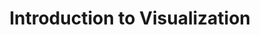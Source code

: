 ---
title: Introduction to Visualization
layout: slideshow
slides:



    - content: |

        # Introduction to Graphs and Visualization 

    - content: |
        ## How are images stored?
        Vector and raster graphics

      notes: |
        It's important that you have a basic understaning of how images are stored




    - content: |
        ## Raster graphics
        ![Look at the pixels!](images/milford_zoom.png)
      notes: |
        We see an example of a raster graphic every time we see a photo
        alpha channel. 

        When we look at the picture of the Milford sound on the slide, and keep zooming in, you can start to distinguish the indiviudal pixels.

        There is quite a large amount of data in a photo or raster image.

        compression


    - content: | 
        ## Bit depth/Colour depth
        ![Look at the pixels!](images/bit_depth.png)

      notes: |
        A important quality of raster images is the bit depth. The bit depth or colour depth is the number of bits used to indicate level of colour for each colour in a pixel.  

        With each bit having a value of one or zero, we can work out the number of shades available by taking two to the power of the bit depth. So two 2 has 4 shades available and 8 bits has 256 shades.       

        As the bit depth of the image increases so does the richness of the colour palette of an image. Looking at the image on the slide, you can see an how the picture looks richer and smoother as the colour depth goes up.     

        As a point of reference, a typical jpeg file has a colour depth of 8 buts, but some high end systems will to go 30 bits per channel or higher.

    - content: |
        ## File formats
        + Compressed and uncompressed formats i.e JPEG and PNG
        + Image fidelity vital -> don't compress
        + Intermediate workflow -> don't compress 
        ![Change in levels of JPEG compression](https://upload.wikimedia.org/wikipedia/commons/e/e9/Felis_silvestris_silvestris_small_gradual_decrease_of_quality.png)  
      notes: |

        Once you have created an image of some sort, an important consideration is what format should you save it in?

        Perhaps the main question to ask is, do I want a perfect rendition of the image I have created? There are two categories of image formats, lossy and lossless. 

        Jpeg is a good example of a lossy format. When you save something in jpeg, you will permanently lose some of the information as it tries to make the image file smaller. A lossless format can try and compress the file size down but not at the cost of the loss of information. PNG is a good example of a lossless format.

        The picture on the slide of the cat shows how the level of compression (and distortion) can vary. The left hand side of the picture is very heavily compressed, and the right hand side has very little compression. You can see how the image quality increases as the level of compression decreases.

        JPEG is good with smooth changes in colour, rapid changes, such as lines on a graph, can lead to ugly artefacts. JPEG is good at compressing "natural" images such as photos of landscapes.  

        To put all this in the context of you scientific workflow:
        If you want perfect reproduction of an image (or as close to as possible) save images in a lossless format.

        IF you are compressing image files, wait until the end of your workflow to do so. Compress once. Repeated compression will degrade your image quality.


    - content: |
        ## Vector graphics
        + Polygons rather than pixels
        + Can scale up as small or large as we want -> rasterize
        ![The difference between a raster and vector graphics](https://upload.wikimedia.org/wikipedia/commons/a/aa/VectorBitmapExample.svg)\

      notes: |
        So we have seen that raster graphics are graphics composed of a grid of pixels. Vector graphics on the other hand are made up of parametrized shapes such polygons and splines. Polygons are shapes that can be created by bounding an area by straight lines, more simply triangle, squares and shapes made by combing them etc. Splines are curves generated from a mathematical expression. 

        The difference between vector and raster graphics becomes clear when we need to scale an image up. Thinking back to what happened when we scaled up the raster image a few slides back, the individual pixels became more and more visible. Likewise the shapes that make up a vector graphic will increase in size, but this doesn't lead to a drop in fidelity. Vector graphics also allow for colour gradients, which means we can smoothly transition from one colour to another, regardless of the scale.

        To display an vector graphic on a screen, it has to be rasterized, screens display images in pixels, so ultimately a vector graphic has to be converted for it to be displayed. 

        In a way, raster graphics are a special case of vector graphics, made up of only coloured squares, without any other shapes. 


    - content: |
        ## Some sort of computational exercise where they play around with colour and bit depth

    - content: |
        # Colour
      notes: |
        An extremely important technical aspect of visualization is how do we represent colour? What is a computational representation of colour that we can store and manipulate?




    - class: center-aligned
      background-image: https://upload.wikimedia.org/wikipedia/commons/a/af/RGB_color_solid_cube.png
      background-size: 30%
      background-position: 80%
      content: |
        ## Modelling Colour

        * RGB Colour Model
        * Represents colour as a triple (R,G,B)
        * What most displays use 
        * Device independent implementation
        {:.left-aligned}
      notes: |


    - class: center-aligned
      background-image: https://upload.wikimedia.org/wikipedia/commons/0/0d/HSV_color_solid_cylinder_alpha_lowgamma.png
      background-size: 30%
      background-position: 70%
      content: |
        ## Modelling Colour

        * HSV/HSL Colour Model
        * Designed to be more intuitive than RGB
        * Can convert perfectly back and forth to RGB
        * Represents colour as a triple (H,S,V)

        
    - class: center-aligned
      background-image: https://upload.wikimedia.org/wikipedia/commons/f/f9/CMYK_channels_skala.jpg
      background-size: 30%
      background-position: 70%
      content: |
        ## Modelling Colour

        * Other colour models exist that cover wider range of colour
        * CMYK - 4 channels - used in print





    - content: |

        ## What is Visualization? 


        + It is based on (non-visual) data
        + It produces an image
        + The result is readable and recognizable [Kosara (2007)](http://kosara.net/papers/2007/Kosara_IV_2007.pdf)
            
      notes: |
        Hard to define exactly visualization is. You'll know it when you see it 




    - content: |

        ## Why should we study it?

        * Provide context and link data
        * Develop new insights
        * 

      notes: |
        Effective science communication makes you a better scientist

       
    - class: center-aligned
      background-image: https://upload.wikimedia.org/wikipedia/commons/e/ec/Anscombe%27s_quartet_3.svg
      background-size: 30%
      background-position: 70%
      content: |
        ## New Insights
        Each data set has the same mean and standard deviation




    - content: |

        ## Visualization is an investment

        Effective visualization not only makes your work more understandable to others but to yourself as well.

        Time spent in developing skills in effective visualization will pay itself back many times 

      notes: |
        Over time you will develop a library of techniques that you can use, as well a more literal library of snippets of code that can be re used

    - content: |

        ## Principles of Visualization (From Tufte)

        * Show the data "truthfully", don't distort it
        * Allow the view to understand the most ideas in the shortest time
        * Encourage the viewer to thinking about the form or substance of the data, not the method of display
        * Reveal the structure in the data at a variety of scales
        * Serve a clear purpose within the text or wherever it is displayed
        * Be integrated with other descriptions of the data


    - content: |
        ## The Science of Perception and Visualization

        Human perception important aspect of visualization
        Preattentive processing: low level visual system rapidly processes certain basic features of an image (<200 ms).

        Variety of theories for how and why.

    

    - content: |

        ## The Science of Perception and Visualization

        Pre attentive Processing
        ![alt text](https://www.csc.ncsu.edu/faculty/healey/PP/figs/colour_P.gif)   ![alt text](https://www.csc.ncsu.edu/faculty/healey/PP/figs/colour_A.gif)

      notes: |
        How we process visual information has a big impact on designing effective visualizations



    - content: |

        ## The Science of Perception and Visualization

        Pre attentive Processing
        ![alt text](https://www.csc.ncsu.edu/faculty/healey/PP/figs/conjoin_A.gif)   ![alt text](https://www.csc.ncsu.edu/faculty/healey/PP/figs/conjoin_P.gif)
        


    - content: |

        ## The Science of Perception and Visualization

        ### Further Features
        + Orientation 
        + Size
        + Density 
        {:.left-aligned}


    - content: |
        ![alt text](http://global.qlik.com/~/media/Images/Blog/entries/posts-large/VisualEncoding-Large_625x349.ashx)

    - content: |
        ## Accuracy of visual markers 
        From [Ceveland and McGill](http://www.cs.ubc.ca/~tmm/courses/cpsc533c-04-spr/readings/cleveland.pdf)

        1. Position along a common scale
        2. Positions along non-aligned scales
        3. Length, direction, angle
        4. Area
        5. Volume, curvature
        6. Shading, colour saturation
        {:.left-aligned}
        
      notes: |
        Opinions vary on the exact order

    - content: |
        ## Avoid Chart Junk
        ![alt text](http://1.bp.blogspot.com/-QZRaqE5OK1E/Tyl3KDwofOI/AAAAAAAAAWY/0yyupJsyER8/s1600/F1001E_A_large.gif)
      notes: |
        This is a bit of an oversimplification. Its okay to make a graphic "junkier" if you feel it needs to be more striking or memorable. It is a trade off.
    - content: |

        ## Avoid distortion


    - content: |

        ## Encoding with size

        Graphic dimension <= Data dimension
        ![Don't do this](images/purchasing_power.png)


    - content: |

        ## Small multiples 
        ![alt text](http://danmaclean.github.io/content/images/2015/07/small_multiples.png)      

    - content: |

        ## Small multiples
        ![alt text](https://en.wikipedia.org/wiki/Small_multiple#/media/File:The_Horse_in_Motion.jpg)

    - content: |
        ## Layering and separating
        ![A simple example of layering](images/stravinsky.png)

    - content: |
        ## Colour rules
    

    - content: |

        ## Iterate

        + You are probably not going to get it right the first time.

        + What makes sense to you wont necessarily make sense to others. 

      notes: |
        Creating your figures using script in R/Python etc makes iteration very easy.



    - content: |

        ## Tables

        + If you can effectively convey information with a graph, use a graph

        + Tables still have a place, most often as a reference


    - content: |

        ## General rules for using tables
        * Several smaller tables are better than one large table
        * Structure the table for how your audience will use the data
        * Arrange rows and columns by some sort of context - size, name etc

    - content: | 
        ## Use an Anchor figure
        Hilight the principle data points you want compared to the rest of the data
        ![alt text](http://stats.blogoverflow.com/files/2012/02/table_Feinberg.png)

    - content: | 
        ## Colour lines
        Improves readability remarkably, especially for larger tables
        ![alt text](http://media.24ways.org/2007/07/illi_7.gif)


    - content: | 
        ## Combine Tables and Graphs
        Show trends/patterns in data as well as exact values
        ![alt text](http://www.perceptualedge.com/images/example2improvedsolution.GIF)


    - content: |
        ## Sparklines   
        Show shape and variation of data 
        ![alt text](http://i.stack.imgur.com/C463D.png)

    - content: |
        ## Visualizing high dimensional/ complex data    

        ![alt text](https://c1.staticflickr.com/7/6142/5920564485_d34dbc2549_b.jpg)


    - content: |
        ## Visualizing high dimensional/ complex data  
        ![alt text](https://archinate.files.wordpress.com/2015/05/edu-workshop-tableaupublic-datadriven1.png)

    - content: |
        ## Explore your options, there is a whole [zoo](http://queue.acm.org/detail.cfm?id=1805128) of choices out there
        There might not be an established solution yet  ¯\\_(ツ)_/¯ so be creative

--- 